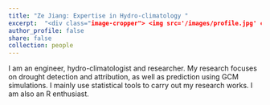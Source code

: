 ```yaml
---
title: "Ze Jiang: Expertise in Hydro-climatology "
excerpt:  "<div class="image-cropper"> <img src='/images/profile.jpg' class='rounded'> </div>"
author_profile: false
share: false
collection: people
---
```


I am an engineer, hydro-climatologist and researcher. My research focuses on drought detection and attribution, as well as prediction using GCM simulations. I mainly use statistical tools to carry out my research works. I am also an R enthusiast. 
